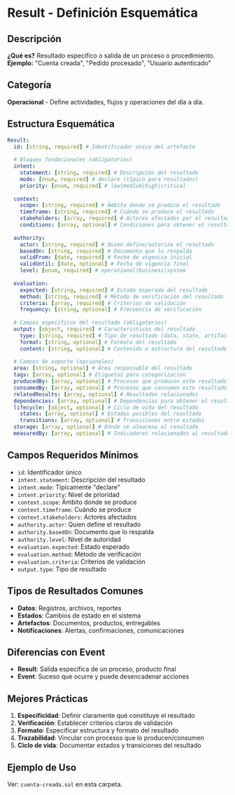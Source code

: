 # Result - Definición Esquemática

## Descripción
**¿Qué es?** Resultado específico o salida de un proceso o procedimiento.  
**Ejemplo:** "Cuenta creada", "Pedido procesado", "Usuario autenticado"

## Categoría
**Operacional** - Define actividades, flujos y operaciones del día a día.

## Estructura Esquemática

```yaml
Result:
  id: [string, required] # Identificador único del artefacto
  
  # Bloques fundacionales (obligatorios)
  intent:
    statement: [string, required] # Descripción del resultado
    mode: [enum, required] # declare (típico para resultados)
    priority: [enum, required] # low|medium|high|critical
  
  context:
    scope: [string, required] # Ámbito donde se produce el resultado
    timeframe: [string, required] # Cuándo se produce el resultado
    stakeholders: [array, required] # Actores afectados por el resultado
    conditions: [array, optional] # Condiciones para obtener el resultado
  
  authority:
    actor: [string, required] # Quien define/autoriza el resultado
    basedOn: [string, required] # Documento que lo respalda
    validFrom: [date, required] # Fecha de vigencia inicial
    validUntil: [date, optional] # Fecha de vigencia final
    level: [enum, required] # operational|business|system
  
  evaluation:
    expected: [string, required] # Estado esperado del resultado
    method: [string, required] # Método de verificación del resultado
    criteria: [array, required] # Criterios de validación
    frequency: [string, optional] # Frecuencia de verificación
  
  # Campos específicos del resultado (obligatorios)
  output: [object, required] # Características del resultado
    type: [string, required] # Tipo de resultado (data, state, artifact, etc.)
    format: [string, optional] # Formato del resultado
    content: [string, optional] # Contenido o estructura del resultado
    
  # Campos de soporte (opcionales)
  area: [string, optional] # Área responsable del resultado
  tags: [array, optional] # Etiquetas para categorización
  producedBy: [array, optional] # Procesos que producen este resultado
  consumedBy: [array, optional] # Procesos que consumen este resultado
  relatedResults: [array, optional] # Resultados relacionados
  dependencies: [array, optional] # Dependencias para obtener el resultado
  lifecycle: [object, optional] # Ciclo de vida del resultado
    states: [array, optional] # Estados posibles del resultado
    transitions: [array, optional] # Transiciones entre estados
  storage: [array, optional] # Dónde se almacena el resultado
  measuredBy: [array, optional] # Indicadores relacionados al resultado
```

## Campos Requeridos Mínimos
- `id`: Identificador único
- `intent.statement`: Descripción del resultado
- `intent.mode`: Típicamente "declare"
- `intent.priority`: Nivel de prioridad
- `context.scope`: Ámbito donde se produce
- `context.timeframe`: Cuándo se produce
- `context.stakeholders`: Actores afectados
- `authority.actor`: Quien define el resultado
- `authority.basedOn`: Documento que lo respalda
- `authority.level`: Nivel de autoridad
- `evaluation.expected`: Estado esperado
- `evaluation.method`: Método de verificación
- `evaluation.criteria`: Criterios de validación
- `output.type`: Tipo de resultado

## Tipos de Resultados Comunes
- **Datos**: Registros, archivos, reportes
- **Estados**: Cambios de estado en el sistema
- **Artefactos**: Documentos, productos, entregables
- **Notificaciones**: Alertas, confirmaciones, comunicaciones

## Diferencias con Event
- **Result**: Salida específica de un proceso, producto final
- **Event**: Suceso que ocurre y puede desencadenar acciones

## Mejores Prácticas
1. **Especificidad**: Definir claramente qué constituye el resultado
2. **Verificación**: Establecer criterios claros de validación
3. **Formato**: Especificar estructura y formato del resultado
4. **Trazabilidad**: Vincular con procesos que lo producen/consumen
5. **Ciclo de vida**: Documentar estados y transiciones del resultado

## Ejemplo de Uso
Ver: `cuenta-creada.sol` en esta carpeta. 